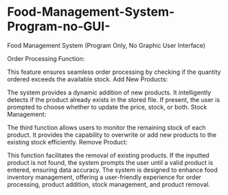 # Food-Management-System-Program-no-GUI-
Food Management System (Program Only, No Graphic User Interface)

Order Processing Function:

This feature ensures seamless order processing by checking if the quantity ordered exceeds the available stock.
Add New Products:

The system provides a dynamic addition of new products. It intelligently detects if the product already exists in the stored file. If present, the user is prompted to choose whether to update the price, stock, or both.
Stock Management:

The third function allows users to monitor the remaining stock of each product. It provides the capability to overwrite or add new products to the existing stock efficiently.
Remove Product:

This function facilitates the removal of existing products. If the inputted product is not found, the system prompts the user until a valid product is entered, ensuring data accuracy.
The system is designed to enhance food inventory management, offering a user-friendly experience for order processing, product addition, stock management, and product removal.


